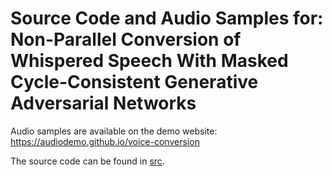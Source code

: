 # Source Code and Audio Samples for: Non-Parallel Conversion of Whispered Speech With Masked  Cycle-Consistent Generative Adversarial Networks

Audio samples are available on the demo website: https://audiodemo.github.io/voice-conversion

The source code can be found in [src](./src/). 